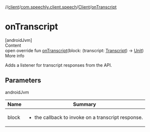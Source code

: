 //[client](../../index.md)/[com.speechly.client.speech](../index.md)/[Client](index.md)/[onTranscript](on-transcript.md)



# onTranscript  
[androidJvm]  
Content  
open override fun [onTranscript](on-transcript.md)(block: (transcript: [Transcript](../../com.speechly.client.slu/-transcript/index.md)) -> [Unit](https://kotlinlang.org/api/latest/jvm/stdlib/kotlin/-unit/index.html))  
More info  


Adds a listener for transcript responses from the API.



## Parameters  
  
androidJvm  
  
|  Name|  Summary| 
|---|---|
| <a name="com.speechly.client.speech/Client/onTranscript/#kotlin.Function1[com.speechly.client.slu.Transcript,kotlin.Unit]/PointingToDeclaration/"></a>block| <a name="com.speechly.client.speech/Client/onTranscript/#kotlin.Function1[com.speechly.client.slu.Transcript,kotlin.Unit]/PointingToDeclaration/"></a><ul><li>the callback to invoke on a transcript response.</li></ul>
  
  



